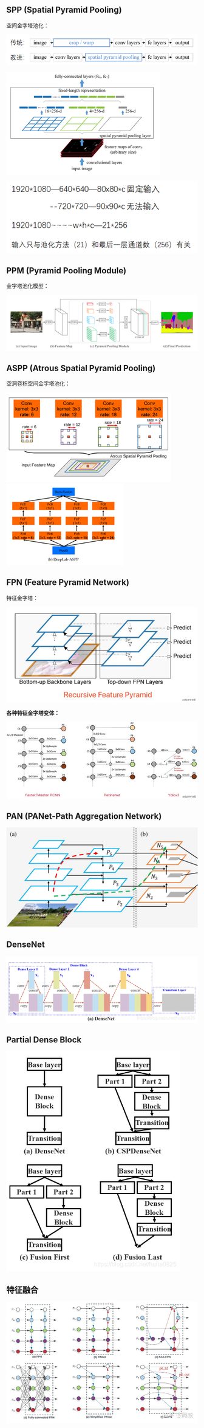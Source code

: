 ## SPP (Spatial Pyramid Pooling)

空间金字塔池化：

![image-20220501183743799](特殊结构.assets/image-20220501183743799.png)

<img src="特殊结构.assets/image-20220501183749320.png" alt="image-20220501183749320" style="zoom: 67%;" />

![image-20220501183805504](特殊结构.assets/image-20220501183805504.png)

## PPM (Pyramid Pooling Module)

金字塔池化模型：

![image-20220501183829314](特殊结构.assets/image-20220501183829314.png)

## ASPP (Atrous Spatial Pyramid Pooling)

空洞卷积空间金字塔池化：

<img src="特殊结构.assets/image-20220501183835893.png" alt="image-20220501183835893" style="zoom:67%;" />

<img src="特殊结构.assets/image-20220501183844461.png" alt="image-20220501183844461" style="zoom:67%;" />

## FPN (Feature Pyramid Network)

特征金字塔：

![img](特殊结构.assets/66930de73988432a9dcfa880c21028bctplv-k3u1fbpfcp-watermark.image)

**各种特征金字塔变体：**

![img](特殊结构.assets/9bd64b2d913742af88744b5ea72ad24ftplv-k3u1fbpfcp-watermark.image)

## PAN (PANet-Path Aggregation Network)

![image-20220501184359060](特殊结构.assets/image-20220501184359060.png)

## DenseNet

![img](特殊结构.assets/watermark,type_ZmFuZ3poZW5naGVpdGk,shadow_10,text_aHR0cHM6Ly9ibG9nLmNzZG4ubmV0L2hhaGEwODI1,size_16,color_FFFFFF,t_70.png)

## Partial Dense Block

![img](特殊结构.assets/watermark,type_ZmFuZ3poZW5naGVpdGk,shadow_10,text_aHR0cHM6Ly9ibG9nLmNzZG4ubmV0L2hhaGEwODI1,size_16,color_FFFFFF,t_70-16514020048445)

## 特征融合

![preview](特殊结构.assets/v2-f3662bbc3fd7019b0a2ac438b0b4fcd9_r.jpg)
